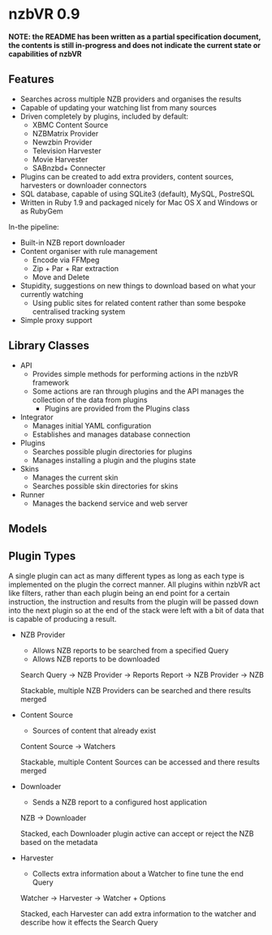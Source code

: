 nzbVR 0.9
=========

**NOTE: the README has been written as a partial specification document, the contents is still in-progress and does not indicate the current state or capabilities of nzbVR**

Features
--------

- Searches across multiple NZB providers and organises the results
- Capable of updating your watching list from many sources
- Driven completely by plugins, included by default:
  - XBMC Content Source
  - NZBMatrix Provider
  - Newzbin Provider
  - Television Harvester
  - Movie Harvester
  - SABnzbd+ Connecter
- Plugins can be created to add extra providers, content sources, harvesters or downloader connectors
- SQL database, capable of using SQLite3 (default), MySQL, PostreSQL
- Written in Ruby 1.9 and packaged nicely for Mac OS X and Windows or as RubyGem

In-the pipeline:

- Built-in NZB report downloader
- Content organiser with rule management
  - Encode via FFMpeg 
  - Zip + Par + Rar extraction
  - Move and Delete
- Stupidity, suggestions on new things to download based on what your currently watching
  - Using public sites for related content rather than some bespoke centralised tracking system
- Simple proxy support

Library Classes
---------------

- API
  - Provides simple methods for performing actions in the nzbVR framework
  - Some actions are ran through plugins and the API manages the collection of the data from plugins
    - Plugins are provided from the Plugins class
- Integrator
  - Manages initial YAML configuration
  - Establishes and manages database connection
- Plugins
  - Searches possible plugin directories for plugins
  - Manages installing a plugin and the plugins state
- Skins
  - Manages the current skin
  - Searches possible skin directories for skins
- Runner
  - Manages the backend service and web server

Models
------

Plugin Types
------------

A single plugin can act as many different types as long as each type is implemented on the plugin the correct manner. All plugins within nzbVR act like filters, rather than each plugin being an end point for a certain instruction, the instruction and results from the plugin will be passed down into the next plugin so at the end of the stack were left with a bit of data that is capable of producing a result.

- NZB Provider
  - Allows NZB reports to be searched from a specified Query
  - Allows NZB reports to be downloaded
  
  Search Query -> NZB Provider -> Reports
  Report -> NZB Provider -> NZB
  
  Stackable, multiple NZB Providers can be searched and there results merged
  
- Content Source
  - Sources of content that already exist
  
  Content Source -> Watchers
  
  Stackable, multiple Content Sources can be accessed and there results merged
  
- Downloader
  - Sends a NZB report to a configured host application
  
  NZB -> Downloader
  
  Stacked, each Downloader plugin active can accept or reject the NZB based on the metadata
  
- Harvester
  - Collects extra information about a Watcher to fine tune the end Query

  Watcher -> Harvester -> Watcher + Options
  
  Stacked, each Harvester can add extra information to the watcher and describe how it effects the Search Query